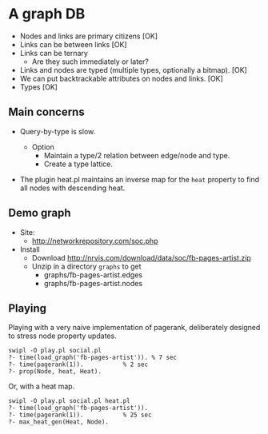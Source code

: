 # A graph DB

  - Nodes and links are primary citizens				[OK]
  - Links can be between links						[OK]
  - Links can be ternary
    - Are they such immediately or later?
  - Links and nodes are typed (multiple types, optionally a bitmap).	[OK]
  - We can put backtrackable attributes on nodes and links.		[OK]
  - Types								[OK]

## Main concerns

  - Query-by-type is slow.
    - Option
      - Maintain a type/2 relation between edge/node and type.
      - Create a type lattice.

  - The plugin heat.pl maintains an inverse map for the `heat`
    property to find all nodes with descending heat.

## Demo graph

  - Site:
    - http://networkrepository.com/soc.php
  - Install
    - Download http://nrvis.com/download/data/soc/fb-pages-artist.zip
    - Unzip in a directory `graphs` to get
      - graphs/fb-pages-artist.edges
      - graphs/fb-pages-artist.nodes


## Playing

Playing with a very naive implementation of pagerank, deliberately
designed to stress node property updates.


```
swipl -O play.pl social.pl
?- time(load_graph('fb-pages-artist')).	% 7 sec
?- time(pagerank(1)).			% 2 sec
?- prop(Node, heat, Heat).
```

Or, with a heat map.

```
swipl -O play.pl social.pl heat.pl
?- time(load_graph('fb-pages-artist')).
?- time(pagerank(1)).			% 25 sec
?- max_heat_gen(Heat, Node).
```
